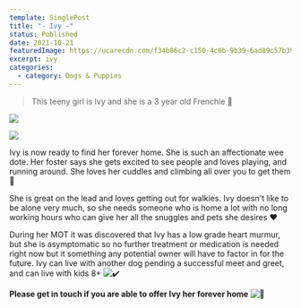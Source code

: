 ```yaml
---
template: SinglePost
title: "- Ivy -"
status: Published
date: 2021-10-21
featuredImage: https://ucarecdn.com/f34b86c2-c150-4c0b-9b39-6ad89c57b392/-/crop/663x465/141,112/-/preview/
excerpt: ivy
categories:
  - category: Dogs & Puppies
---
```

> This teeny girl is Ivy and she is a 3 year old Frenchie 🥰

![](https://ucarecdn.com/088842ab-b613-40e3-8015-c0411cb970e5/)

![](https://ucarecdn.com/4d72626e-42b2-4048-897f-192cf902f137/)

Ivy is now ready to find her forever home. She is such an affectionate wee dote. Her foster says she gets excited to see people and loves playing, and running around. She loves her cuddles and climbing all over you to get them 🤗

She is great on the lead and loves getting out for walkies. Ivy doesn't like to be alone very much, so she needs someone who is home a lot with no long working hours who can give her all the snuggles and pets she desires ❤️

During her MOT it was discovered that Ivy has a low grade heart murmur, but she is asymptomatic so no further treatment or medication is needed right now but it something any potential owner will have to factor in for the future. Ivy can live with another dog pending a successful meet and greet, and can live with kids 8+ ![✔️](https://static.xx.fbcdn.net/images/emoji.php/v9/t51/1/16/2714.png)

**Please get in touch if you are able to offer Ivy her forever home** ![🏡](https://static.xx.fbcdn.net/images/emoji.php/v9/t77/1/16/1f3e1.png)